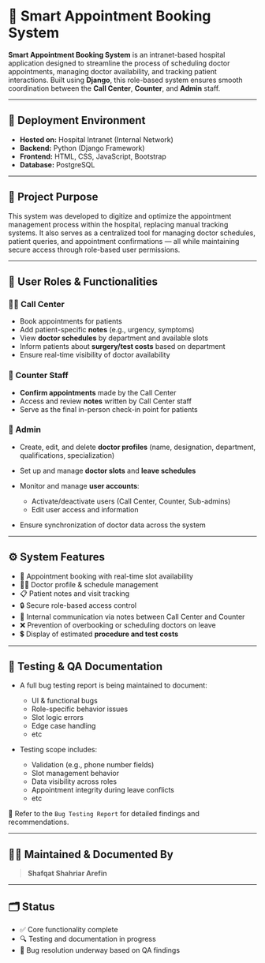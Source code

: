 # 🏥 Smart Appointment Booking System

**Smart Appointment Booking System** is an intranet-based hospital application designed to streamline the process of scheduling doctor appointments, managing doctor availability, and tracking patient interactions. Built using **Django**, this role-based system ensures smooth coordination between the **Call Center**, **Counter**, and **Admin** staff.

---

## 📌 Deployment Environment

* **Hosted on:** Hospital Intranet (Internal Network)
* **Backend:** Python (Django Framework)
* **Frontend:** HTML, CSS, JavaScript, Bootstrap
* **Database:** PostgreSQL

---

## 🎯 Project Purpose

This system was developed to digitize and optimize the appointment management process within the hospital, replacing manual tracking systems. It also serves as a centralized tool for managing doctor schedules, patient queries, and appointment confirmations — all while maintaining secure access through role-based user permissions.

---

## 👥 User Roles & Functionalities

### 🧑‍💼 Call Center

* Book appointments for patients
* Add patient-specific **notes** (e.g., urgency, symptoms)
* View **doctor schedules** by department and available slots
* Inform patients about **surgery/test costs** based on department
* Ensure real-time visibility of doctor availability

### 🧾 Counter Staff

* **Confirm appointments** made by the Call Center
* Access and review **notes** written by Call Center staff
* Serve as the final in-person check-in point for patients

### 🔐 Admin

* Create, edit, and delete **doctor profiles** (name, designation, department, qualifications, specialization)
* Set up and manage **doctor slots** and **leave schedules**
* Monitor and manage **user accounts**:

  * Activate/deactivate users (Call Center, Counter, Sub-admins)
  * Edit user access and information
* Ensure synchronization of doctor data across the system

---

## ⚙️ System Features

* 📆 Appointment booking with real-time slot availability
* 👨‍⚕️ Doctor profile & schedule management
* 📋 Patient notes and visit tracking
* 🔒 Secure role-based access control
* 💬 Internal communication via notes between Call Center and Counter
* ❌ Prevention of overbooking or scheduling doctors on leave
* 💲 Display of estimated **procedure and test costs**

---

## 🧪 Testing & QA Documentation

* A full bug testing report is being maintained to document:

  * UI & functional bugs
  * Role-specific behavior issues
  * Slot logic errors
  * Edge case handling
  * etc
* Testing scope includes:

  * Validation (e.g., phone number fields)
  * Slot management behavior
  * Data visibility across roles
  * Appointment integrity during leave conflicts
  * etc

📄 Refer to the `Bug Testing Report` for detailed findings and recommendations.

---

## 👨‍💻 Maintained & Documented By

> **Shafqat Shahriar Arefin**

---

## 🗂️ Status

* ✅ Core functionality complete
* 🔍 Testing and documentation in progress
* 🐞 Bug resolution underway based on QA findings


